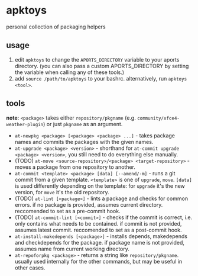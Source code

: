 # apktoys

personal collection of packaging helpers

## usage

1. edit `apktoys` to change the `APORTS_DIRECTORY` variable to your aports directory. (you can also pass a custom APORTS_DIRECTORY by setting the variable when calling any of these tools.)
2. add `source /path/to/apktoys` to your bashrc. alternatively, run `apktoys <tool>`.

## tools

**note**: `<package>` takes either `repository/pkgname` (e.g. `community/xfce4-weather-plugin`) or just `pkgname` as an argument.

* `at-newpkg <package> [<package> <package> ...]` - takes package names and commits the packages with the given names.
* `at-upgrade <package> <version>` - shorthand for `at-commit upgrade <package> <version>`, you still need to do everything else manually.
* (TODO) `at-move <source-repository>/<package> <target-repository>` - moves a package from one repository to another.
* `at-commit <template> <package> [data] [--amend/-m]` - runs a git commit from a given template. `<template>` is one of `upgrade`, `move`. `[data]` is used differently depending on the template: for `upgrade` it's the new version, for `move` it's the old repository.
* (TODO) `at-lint [<package>]` - lints a package and checks for common errors. if no package is provided, assumes current directory. reccomended to set as a pre-commit hook.
* (TODO) `at-commit-lint [<commit>]` - checks if the commit is correct, i.e. only contains what needs to be contained. if commit is not provided, assumes latest commit. reccomended to set as a post-commit hook.
* `at-install-makedepends [<package>]` - installs depends, makedepends and checkdepends for the package. if package name is not provided, assumes name from current working directory.
* `at-repoforpkg <package>` - returns a string like `repository/pkgname`. usually used internally for the other commands, but may be useful in other cases.
